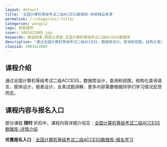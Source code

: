 ```yaml
---
layout: default
title: '全国计算机等级考试二级ACCESS数据库-网易精品单课'
permalink: /:categories/:title/
categories: wangyi2
tags: 网易提供
cover: 1003422005.jpg
keywords: 精选网课,网易云课堂,全国计算机等级考试二级ACCESS数据库
description: "通过全国计算机等级考试二级ACCESS，数据库设计，查询和视图，结构化查询语言，窗体设计，报表设计，全真试题讲解，更多内容需要根据同学们学习情况反馈而定。全国计算机等级考试二级ACCESS数"
classid: 1003422005
---
```


## 课程介绍

通过全国计算机等级考试二级ACCESS，数据库设计，查询和视图，结构化查询语言，窗体设计，报表设计，全真试题讲解，更多内容需要根据同学们学习情况反馈而定。

## 课程内容与报名入口

部分课程 **限时** 折扣中，课程内容详细介绍见：[全国计算机等级考试二级ACCESS数据库-详情介绍](https://study.163.com/course/introduction/1003422005.htm?share=1&shareId=1025206652&utm_campaign=share&utm_medium=iphoneShare&utm_source=&utm_u=1025206652)

**优惠报名入口**：[全国计算机等级考试二级ACCESS数据库-报名学习](https://study.163.com/course/introduction/1003422005.htm?share=1&shareId=1025206652&utm_campaign=share&utm_medium=iphoneShare&utm_source=&utm_u=1025206652)


